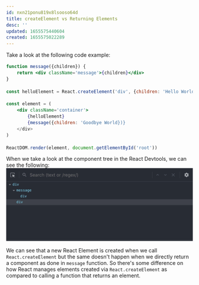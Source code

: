 ```yaml
---
id: nxn21ponu819x8lsooso64d
title: createElement vs Returning Elements
desc: ''
updated: 1655575440604
created: 1655575022289
---
```


Take a look at the following code example:

```jsx
function message({children}) {
    return <div className='message'>{children}</div>
}

const helloElement = React.createElement('div', {children: 'Hello World'})

const element = (
    <div className='container'>
        {helloElement}
        {message({children: 'Goodbye World})}
    </div>
)

ReactDOM.render(element, document.getElementById('root'))
```

When we take a look at the component tree in the React Devtools, we can see the following:
![createElement vs Returning Elements](/assets/images/2022-06-18-23-30-45.png)

We can see that a new React Element is created when we call `React.createElement` but the same doesn't happen when we directly return a component as done in `message` function. So there's some difference on how React manages elements created via `React.createElement` as compared to calling a function that returns an element.

